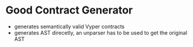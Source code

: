 
# Good Contract Generator
- generates semantically valid Vyper contracts
- generates AST direcetly, an unparser has to be used to get the original AST